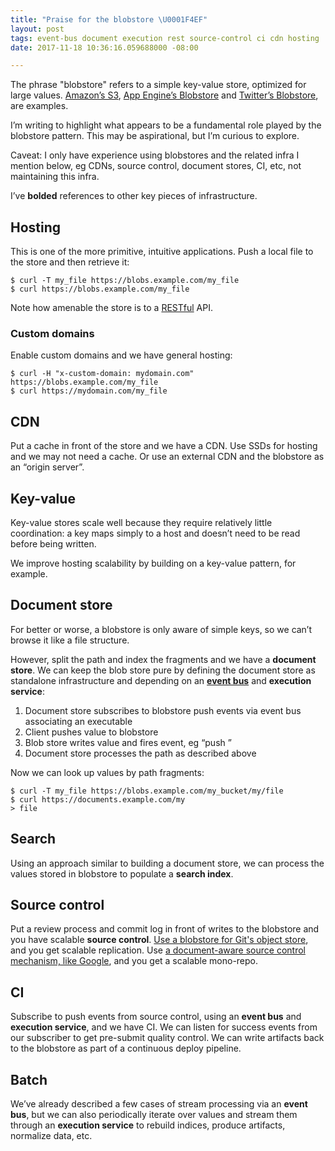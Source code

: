 ```yaml
---
title: "Praise for the blobstore \U0001F4EF"
layout: post
tags: event-bus document execution rest source-control ci cdn hosting
date: 2017-11-18 10:36:16.059688000 -08:00

---
```



The phrase "blobstore" refers to a simple key-value store, optimized for large values. [Amazon’s S3](https://aws.amazon.com/s3/), [App Engine’s Blobstore](https://cloud.google.com/appengine/docs/standard/python/blobstore/) and [Twitter’s Blobstore](https://blog.twitter.com/engineering/en_us/a/2012/blobstore-twitter-s-in-house-photo-storage-system.html), are examples.

I’m writing to highlight what appears to be a fundamental role played by the blobstore pattern. This may be aspirational, but I’m curious to explore.

Caveat: I only have experience using blobstores and the related infra I mention below, eg CDNs, source control, document stores, CI, etc, not maintaining this infra.

I’ve **bolded** references to other key pieces of infrastructure.

## Hosting

This is one of the more primitive, intuitive applications. Push a local file to the store and then retrieve it:

    $ curl -T my_file https://blobs.example.com/my_file
    $ curl https://blobs.example.com/my_file

Note how amenable the store is to a [RESTful](http://www.ics.uci.edu/~fielding/pubs/dissertation/rest_arch_style.htm) API.

### Custom domains

Enable custom domains and we have general hosting:

    $ curl -H "x-custom-domain: mydomain.com" https://blobs.example.com/my_file
    $ curl https://mydomain.com/my_file

## CDN

Put a cache in front of the store and we have a CDN. Use SSDs for hosting and we may not need a cache. Or use an external CDN and the blobstore as an “origin server”.

## Key-value

Key-value stores scale well because they require relatively little coordination: a key maps simply to a host and doesn’t need to be read before being written.

We improve hosting scalability by building on a key-value pattern, for example.

## Document store

For better or worse, a blobstore is only aware of simple keys, so we can’t browse it like a file structure.

However, split the path and index the fragments and we have a **document store**. We can keep the blob store pure by defining the document store as standalone infrastructure and depending on an **[event bus](/notes/praise-for-the-humble-bus.html)** and **execution service**:

1. Document store subscribes to blobstore push events via event bus associating an executable
1. Client pushes value to blobstore
1. Blob store writes value and fires event, eg “push <url>”
1. Document store processes the path as described above

Now we can look up values by path fragments:

    $ curl -T my_file https://blobs.example.com/my_bucket/my/file
    $ curl https://documents.example.com/my
    > file

## Search

Using an approach similar to building a document store, we can process the values stored in blobstore to populate a **search index**.

## Source control

Put a review process and commit log in front of writes to the blobstore and you have scalable **source control**. [Use a blobstore for Git's object store](https://fancybeans.com/2012/08/24/how-to-use-s3-as-a-private-git-repository/), and you get scalable replication. Use [a document-aware source control mechanism, like Google](https://cacm.acm.org/magazines/2016/7/204032-why-google-stores-billions-of-lines-of-code-in-a-single-repository/fulltext#body-4), and you get a scalable mono-repo.

## CI

Subscribe to push events from source control, using an **event bus** and **execution service**, and we have CI. We can listen for success events from our subscriber to get pre-submit quality control. We can write artifacts back to the blobstore as part of a continuous deploy pipeline.

## Batch

We’ve already described a few cases of stream processing via an **event bus**, but we can also periodically iterate over values and stream them through an **execution service** to rebuild indices, produce artifacts, normalize data, etc.


